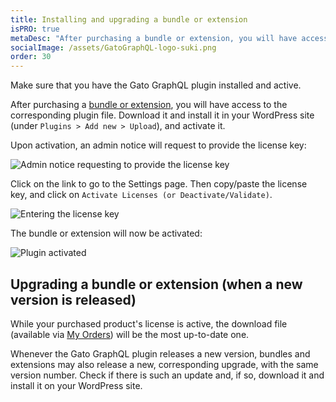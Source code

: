 ```yaml
---
title: Installing and upgrading a bundle or extension
isPRO: true
metaDesc: "After purchasing a bundle or extension, you will have access to the corresponding plugin file. Here is how to install and activate it."
socialImage: /assets/GatoGraphQL-logo-suki.png
order: 30
---
```


Make sure that you have the Gato GraphQL plugin installed and active.

After purchasing a [bundle or extension](/extensions), you will have access to the corresponding plugin file. Download it and install it in your WordPress site (under `Plugins > Add new > Upload`), and activate it.

Upon activation, an admin notice will request to provide the license key:

<div class="img-width-1024" markdown=1>

![Admin notice requesting to provide the license key](/assets/shop/install-product-admin-notice.png "Admin notice requesting to provide the license key")

</div>

Click on the link to go to the Settings page. Then copy/paste the license key, and click on `Activate Licenses (or Deactivate/Validate)`.

<div class="img-width-1024" markdown=1>

![Entering the license key](/assets/shop/install-product-enter-license-key.png "Entering the license key")

</div>

The bundle or extension will now be activated:

<div class="img-width-1024" markdown=1>

![Plugin activated](/assets/shop/install-product-activated.png "Plugin activated")

</div>

## Upgrading a bundle or extension (when a new version is released)

While your purchased product's license is active, the download file (available via [My Orders](/shop/my-orders)) will be the most up-to-date one.

Whenever the Gato GraphQL plugin releases a new version, bundles and extensions may also release a new, corresponding upgrade, with the same version number. Check if there is such an update and, if so, download it and install it on your WordPress site.
